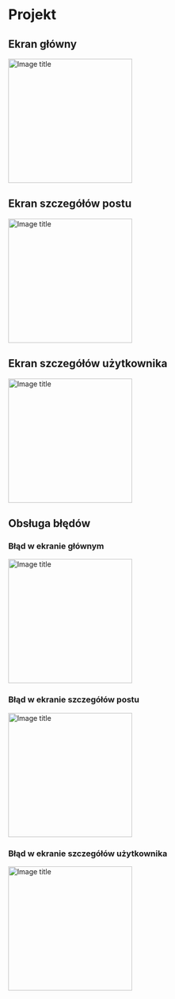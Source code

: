 # Projekt
## Ekran główny
<img src="https://github.com/Szymon-Domagala/JsonPlaceholderApiProjcet/blob/main/EkranGlowny-ezgif.com-video-to-gif-converter.gif?raw=true" alt="Image title" width="250">

## Ekran szczegółów postu
<img src="https://github.com/Szymon-Domagala/JsonPlaceholderApiProjcet/blob/main/EkranSzczegolowPostu-ezgif.com-video-to-gif-converter.gif?raw=true" alt="Image title" width="250">

## Ekran szczegółów użytkownika
<img src="https://github.com/Szymon-Domagala/JsonPlaceholderApiProjcet/blob/main/EkranSzczegolowUzytkownika-ezgif.com-video-to-gif-converter.gif?raw=true" alt="Image title" width="250">

## Obsługa błędów
### Błąd w ekranie głównym
<img src="https://github.com/Szymon-Domagala/JsonPlaceholderApiProjcet/blob/main/EkranGlownyBlad-ezgif.com-video-to-gif-converter.gif?raw=true" alt="Image title" width="250">

### Błąd w ekranie szczegółów postu
<img src="https://github.com/Szymon-Domagala/JsonPlaceholderApiProjcet/blob/main/EkranSzczegolowUzytkownika-ezgif.com-video-to-gif-converter.gif?raw=true" alt="Image title" width="250">

### Błąd w ekranie szczegółów użytkownika
<img src="https://github.com/Szymon-Domagala/JsonPlaceholderApiProjcet/blob/main/EkranSzczegolowUzytkownika-ezgif.com-video-to-gif-converter.gif?raw=true" alt="Image title" width="250">
